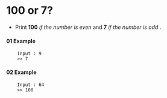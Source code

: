 # 100 or 7?

- Print **100** *if the number is even* and **7** *if the number is odd* .
#### 01 Example
```
    Input : 9
    >> 7
```
#### 02 Example
```
    Input : 64
    >> 100
```